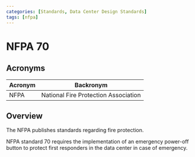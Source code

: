 ```yaml
---
categories: [Standards, Data Center Design Standards]
tags: [nfpa]
---
```


# NFPA 70

## Acronyms

| Acronym | Backronym |
| - | - |
| NFPA | National Fire Protection Association |

## Overview

The NFPA publishes standards regarding fire protection.

NFPA standard 70 requires the implementation of an emergency power-off button to protect first responders in the data center in case of emergency.
